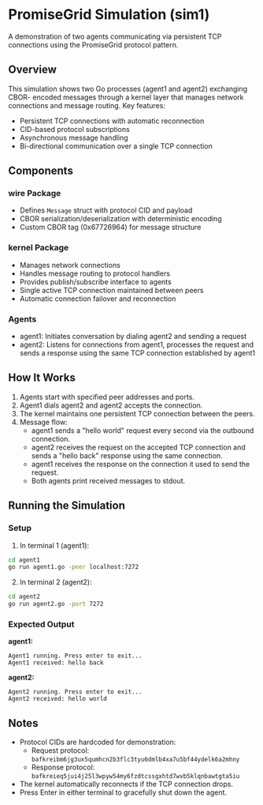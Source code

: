 # PromiseGrid Simulation (sim1)

A demonstration of two agents communicating via persistent TCP connections
using the PromiseGrid protocol pattern.

## Overview

This simulation shows two Go processes (agent1 and agent2) exchanging CBOR-
encoded messages through a kernel layer that manages network connections and
message routing. Key features:

- Persistent TCP connections with automatic reconnection
- CID-based protocol subscriptions
- Asynchronous message handling
- Bi-directional communication over a single TCP connection

## Components

### wire Package
- Defines `Message` struct with protocol CID and payload
- CBOR serialization/deserialization with deterministic encoding
- Custom CBOR tag (0x67726964) for message structure

### kernel Package
- Manages network connections
- Handles message routing to protocol handlers
- Provides publish/subscribe interface to agents
- Single active TCP connection maintained between peers
- Automatic connection failover and reconnection

### Agents
- agent1: Initiates conversation by dialing agent2 and sending a request
- agent2: Listens for connections from agent1, processes the request and
  sends a response using the same TCP connection established by agent1

## How It Works

1. Agents start with specified peer addresses and ports.
2. Agent1 dials agent2 and agent2 accepts the connection.
3. The kernel maintains one persistent TCP connection between the peers.
4. Message flow:
   - agent1 sends a "hello world" request every second via the outbound
     connection.
   - agent2 receives the request on the accepted TCP connection and sends a
     "hello back" response using the same connection.
   - agent1 receives the response on the connection it used to send the
     request.
   - Both agents print received messages to stdout.

## Running the Simulation

### Setup
1. In terminal 1 (agent1):
```bash
cd agent1
go run agent1.go -peer localhost:7272
```

2. In terminal 2 (agent2):
```bash
cd agent2
go run agent2.go -port 7272 
```

### Expected Output

**agent1:**
```
Agent1 running. Press enter to exit...
Agent1 received: hello back
```

**agent2:**
```
Agent2 running. Press enter to exit...
Agent2 received: hello world
```

## Notes

- Protocol CIDs are hardcoded for demonstration:
  - Request protocol: `bafkreibm6jg3ux5qumhcn2b3flc3tyu6dmlb4xa7u5bf44ydelk6a2mhny`
  - Response protocol:
    `bafkreieq5jui4j25l3wpyw54my6fzdtcssgxhtd7wvb5klqnbawtgta5iu`
- The kernel automatically reconnects if the TCP connection drops.
- Press Enter in either terminal to gracefully shut down the agent.
